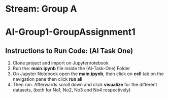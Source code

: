 # Stream: Group A
# AI-Group1-GroupAssignment1
## Instructions to Run Code: (AI Task One)
1. Clone project and import on Jupyternotebook 
2. Run the: **main.ipynb** file inside the (AI-Task-One) Folder
3. On Jupyter Notebook open the **main.ipynb**, then click on **cell** tab on the navigation pane then click **run all**
4. Then run. Afterwards scroll down and click **visualize** for the different datasets, (both for No1, No2, No3 and No4 respectively)

